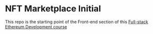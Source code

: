 # NFT Marketplace Initial

This repo is the starting point of the Front-end section of this [Full-stack Ethereum Development course][course]


[course]:https://www.youtube.com/playlist?list=PLClcacTLMggPDj8g7vfxZeW6F9gB1VDhA
